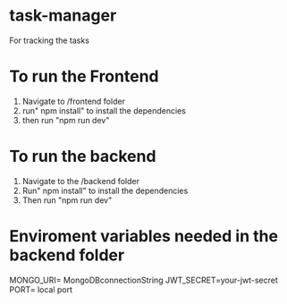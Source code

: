 # task-manager
For tracking the tasks


# To run the Frontend

1. Navigate to /frontend folder
2. run" npm install" to install the dependencies
3. then run "npm run dev"

# To run the backend
1. Navigate to the /backend folder
2. Run" npm install" to install the dependencies
3. Then run "npm run dev"

# Enviroment variables needed in the backend folder

MONGO_URI= MongoDBconnectionString
JWT_SECRET=your-jwt-secret
PORT= local port
